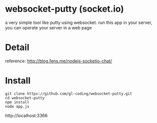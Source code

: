 websocket-putty (socket.io)
===============

a very simple tool like putty using websocket.
run this app in your server, you can operate your server in a web page

Detail
==================

reference: http://blog.fens.me/nodejs-socketio-chat/

Install
==================

```{bash}
git clone https://github.com/gl-coding/websocket-putty.git
cd websocket-putty
npm install
node app.js
```

http://localhost:3366
